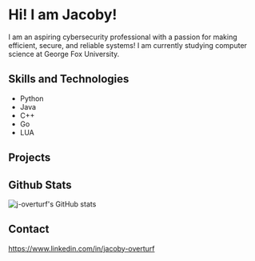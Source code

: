 # Hi! I am Jacoby!

I am an aspiring cybersecurity professional with a passion for making efficient, secure, and reliable systems! I am currently studying computer science at George Fox University.

## Skills and Technologies
- Python
- Java
- C++
- Go
- LUA

## Projects

## Github Stats
![j-overturf's GitHub stats](https://github-readme-stats.vercel.app/api?username=j-overturf&show_icons=true&theme=radical)

## Contact
https://www.linkedin.com/in/jacoby-overturf
